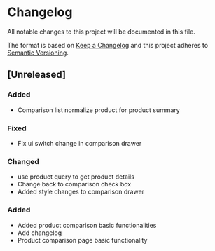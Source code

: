 # Changelog

All notable changes to this project will be documented in this file.

The format is based on [Keep a Changelog](http://keepachangelog.com/en/1.0.0/)
and this project adheres to [Semantic Versioning](http://semver.org/spec/v2.0.0.html).

## [Unreleased]

### Added
- Comparison list normalize product for product summary

### Fixed
- Fix ui switch change in comparison drawer

### Changed
- use product query to get product details
- Change back to comparison check box
- Added style changes to comparison drawer

### Added
- Added product comparison basic functionalities 
- Add changelog
- Product comparison page basic functionality 



